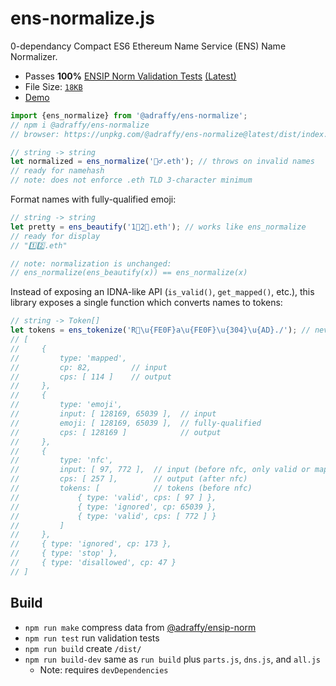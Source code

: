 # ens-normalize.js
0-dependancy Compact ES6 Ethereum Name Service (ENS) Name Normalizer.

* Passes **100%** [ENSIP Norm Validation Tests](https://adraffy.github.io/ensip-norm/) [(Latest)](https://adraffy.github.io/ens-norm-tests/test-validation/output/ens_normalize_1.5.0.html)
* File Size: [`18KB`](./dist/only-norm.min.js)
* [Demo](https://adraffy.github.io/ens-normalize.js/test/resolver.html)

```Javascript
import {ens_normalize} from '@adraffy/ens-normalize';
// npm i @adraffy/ens-normalize
// browser: https://unpkg.com/@adraffy/ens-normalize@latest/dist/index.min.js

// string -> string
let normalized = ens_normalize('🚴‍♂️.eth'); // throws on invalid names
// ready for namehash
// note: does not enforce .eth TLD 3-character minimum
```
Format names with fully-qualified emoji:
```JavaScript
// string -> string
let pretty = ens_beautify('1⃣2⃣.eth'); // works like ens_normalize
// ready for display
// "1️⃣2️⃣.eth"

// note: normalization is unchanged:
// ens_normalize(ens_beautify(x)) == ens_normalize(x)
```

Instead of exposing an IDNA-like API (`is_valid()`, `get_mapped()`, etc.), this library exposes a single function which converts names to tokens:
```JavaScript
// string -> Token[]
let tokens = ens_tokenize('R💩\u{FE0F}a\u{FE0F}\u{304}\u{AD}./'); // never throws
// [
//     { 
//         type: 'mapped', 
//         cp: 82,         // input
//         cps: [ 114 ]    // output
//     }, 
//     { 
//         type: 'emoji',
//         input: [ 128169, 65039 ],  // input 
//         emoji: [ 128169, 65039 ],  // fully-qualified
//         cps: [ 128169 ]            // output
//     },
//     {
//         type: 'nfc',
//         input: [ 97, 772 ],  // input (before nfc, only valid or mapped)
//         cps: [ 257 ],        // output (after nfc)
//         tokens: [            // tokens (before nfc)
//             { type: 'valid', cps: [ 97 ] },
//             { type: 'ignored', cp: 65039 },
//             { type: 'valid', cps: [ 772 ] }
//         ]
//     },
//     { type: 'ignored', cp: 173 },
//     { type: 'stop' },
//     { type: 'disallowed', cp: 47 }
// ]
```

## Build

* `npm run make` compress data from [@adraffy/ensip-norm](https://adraffy.github.io/ensip-norm/)
* `npm run test` run validation tests
* `npm run build` create `/dist/`
* `npm run build-dev` same as `run build` plus `parts.js`, `dns.js`, and `all.js`
	* Note: requires `devDependencies`